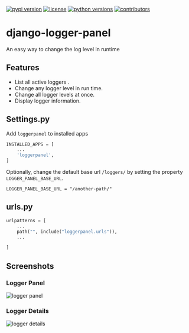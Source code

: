 [![pypi version](https://img.shields.io/pypi/v/loggerpanel.svg)](https://pypi.python.org/pypi/loggerpanel) 
[![license](https://img.shields.io/pypi/l/loggerpanel.svg)](https://pypi.python.org/pypi/loggerpanel) 
[![python versions](https://img.shields.io/pypi/pyversions/loggerpanel.svg)](https://pypi.python.org/pypi/loggerpanel) 
[![contributors](https://img.shields.io/github/contributors/jonathadv/django-logger-panel.svg)](https://github.com/jonathadv/django-logger-panel/graphs/contributors) 


# django-logger-panel
 
An easy way to change the log level in runtime


## Features
- List all active loggers .
- Change any logger level in run time.
- Change all logger levels at once.
- Display logger information.


## Settings.py


Add `loggerpanel` to installed apps

```python
INSTALLED_APPS = [
    ...
    'loggerpanel',    
]
```

Optionally, change the default base url `/loggers/` by setting the property `LOGGER_PANEL_BASE_URL`.


```
LOGGER_PANEL_BASE_URL = "/another-path/"
```

## urls.py

```python
urlpatterns = [
    ...
    path("", include("loggerpanel.urls")),
    ...

]
```

## Screenshots

### Logger Panel

![logger panel](https://raw.githubusercontent.com/jonathadv/django-logger-panel/main/docs/img/loggers.png)


### Logger Details

![logger details](https://raw.githubusercontent.com/jonathadv/django-logger-panel/main/docs/img/logger-detail.png)